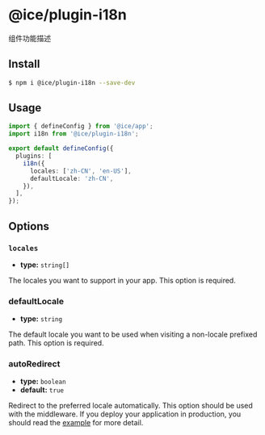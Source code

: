 # @ice/plugin-i18n

组件功能描述

## Install

```bash
$ npm i @ice/plugin-i18n --save-dev
```

## Usage

```ts
import { defineConfig } from '@ice/app';
import i18n from '@ice/plugin-i18n';

export default defineConfig({
  plugins: [
    i18n({
      locales: ['zh-CN', 'en-US'],
      defaultLocale: 'zh-CN',
    }),
  ],
});
```

## Options

### `locales`

- **type:** `string[]`

The locales you want to support in your app. This option is required.

### defaultLocale

- **type:** `string`

The default locale you want to be used when visiting a non-locale prefixed path. This option is required.

### autoRedirect

- **type:** `boolean`
- **default:** `true`

Redirect to the preferred locale automatically. This option should be used with the middleware. If you deploy your application in production, you should read the [example]() for more detail.
